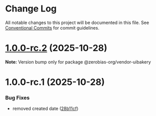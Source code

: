 # Change Log

All notable changes to this project will be documented in this file.
See [Conventional Commits](https://conventionalcommits.org) for commit guidelines.

# [1.0.0-rc.2](https://github.com/zerobias-org/vendor/compare/@zerobias-org/vendor-uibakery@1.0.0-rc.1...@zerobias-org/vendor-uibakery@1.0.0-rc.2) (2025-10-28)

**Note:** Version bump only for package @zerobias-org/vendor-uibakery





# 1.0.0-rc.1 (2025-10-28)


### Bug Fixes

* removed created date ([28b11cf](https://github.com/zerobias-org/vendor/commit/28b11cf2563e9cdadd4b1dc83edd60d2fcd01df0))

